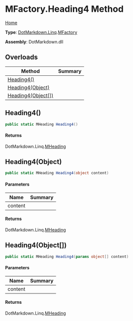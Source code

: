 # MFactory\.Heading4 Method

[Home](../../../../README.md)

**Type**: [DotMarkdown.Linq](../../README.md)\.[MFactory](../README.md)

**Assembly**: DotMarkdown\.dll

## Overloads

| Method | Summary |
| ------ | ------- |
| [Heading4()](#DotMarkdown_Linq_MFactory_Heading4) | |
| [Heading4(Object)](#DotMarkdown_Linq_MFactory_Heading4_System_Object_) | |
| [Heading4(Object\[\])](#DotMarkdown_Linq_MFactory_Heading4_System_Object___) | |

## Heading4\(\)<a name="DotMarkdown_Linq_MFactory_Heading4"></a>

```csharp
public static MHeading Heading4()
```

#### Returns

DotMarkdown\.Linq\.[MHeading](../../MHeading/README.md)

## Heading4\(Object\)<a name="DotMarkdown_Linq_MFactory_Heading4_System_Object_"></a>

```csharp
public static MHeading Heading4(object content)
```

#### Parameters

| Name | Summary |
| ---- | ------- |
| content | |

#### Returns

DotMarkdown\.Linq\.[MHeading](../../MHeading/README.md)

## Heading4\(Object\[\]\)<a name="DotMarkdown_Linq_MFactory_Heading4_System_Object___"></a>

```csharp
public static MHeading Heading4(params object[] content)
```

#### Parameters

| Name | Summary |
| ---- | ------- |
| content | |

#### Returns

DotMarkdown\.Linq\.[MHeading](../../MHeading/README.md)

